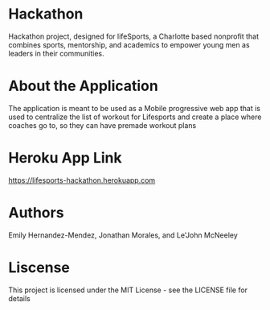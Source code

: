 # Hackathon
Hackathon project, designed  for lifeSports, a Charlotte based nonprofit that combines sports, mentorship, and academics to empower young men as leaders in their communities.

# About the Application
The application is meant to be used as a Mobile progressive web app that is used to centralize the list of workout for Lifesports and create a place where coaches go to, so they can have premade workout plans 

# Heroku App Link 
https://lifesports-hackathon.herokuapp.com

# Authors
Emily Hernandez-Mendez, 
Jonathan Morales, and
Le'John McNeeley

# Liscense
This project is licensed under the MIT License - see the LICENSE file for details
